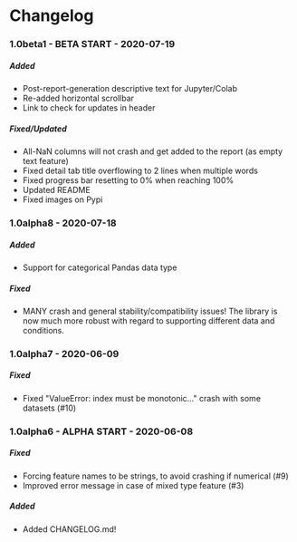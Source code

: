 # Changelog

### 1.0beta1 - BETA START - 2020-07-19
##### Added
- Post-report-generation descriptive text for Jupyter/Colab
- Re-added horizontal scrollbar
- Link to check for updates in header
##### Fixed/Updated
- All-NaN columns will not crash and get added to the report (as empty text feature)
- Fixed detail tab title overflowing to 2 lines when multiple words
- Fixed progress bar resetting to 0% when reaching 100%
- Updated README
- Fixed images on Pypi
### 1.0alpha8 - 2020-07-18
##### Added
- Support for categorical Pandas data type
##### Fixed
- MANY crash and general stability/compatibility issues! The library is now much more robust with regard to supporting different data and conditions.
### 1.0alpha7 - 2020-06-09
##### Fixed
- Fixed "ValueError: index must be monotonic..." crash with some datasets (#10)
### 1.0alpha6 - ALPHA START - 2020-06-08
##### Fixed
- Forcing feature names to be strings, to avoid crashing if numerical (#9)
- Improved error message in case of mixed type feature (#3)
##### Added
- Added CHANGELOG.md!
